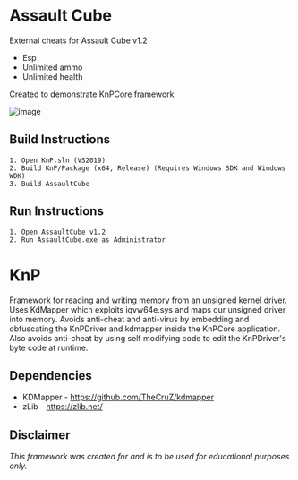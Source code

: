 # Assault Cube
External cheats for Assault Cube v1.2
- Esp
- Unlimited ammo
- Unlimited health

Created to demonstrate KnPCore framework

![image](https://user-images.githubusercontent.com/8605626/147782382-7682af25-c4ad-4a39-8796-029c4589ec15.png)

## Build Instructions
```
1. Open KnP.sln (VS2019)
2. Build KnP/Package (x64, Release) (Requires Windows SDK and Windows WDK)
3. Build AssaultCube
```

## Run Instructions
```
1. Open AssaultCube v1.2
2. Run AssaultCube.exe as Administrator
```

# KnP
Framework for reading and writing memory from an unsigned kernel driver. Uses KdMapper which exploits iqvw64e.sys and maps our unsigned driver into memory. Avoids anti-cheat and anti-virus by embedding and obfuscating the KnPDriver and kdmapper inside the KnPCore application. Also avoids anti-cheat by using self modifying code to edit the KnPDriver's byte code at runtime.



 
## Dependencies 
- KDMapper - https://github.com/TheCruZ/kdmapper
- zLib - https://zlib.net/

## Disclaimer
*This framework was created for and is to be used for educational purposes only.*
